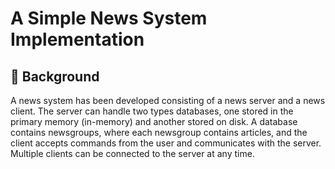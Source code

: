 # A Simple News System Implementation

## :thought_balloon: Background
A news system has been developed consisting of a news server and a news client. The server can handle two types databases, one stored in the primary memory (in-memory) and another stored on disk. A database contains newsgroups, where each newsgroup contains articles, and the client accepts commands from the user and communicates with the server. Multiple clients can be connected to the server at any time.


